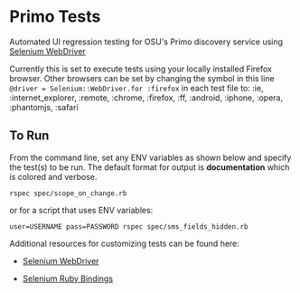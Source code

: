 Primo Tests
===========================
Automated UI regression testing for OSU's Primo discovery service using [Selenium WebDriver](http://docs.seleniumhq.org/docs/03_webdriver.jsp)

Currently this is set to execute tests using your locally installed Firefox browser.  Other browsers can be set by 
changing the symbol in this line `@driver = Selenium::WebDriver.for :firefox` in each test file to:
:ie, :internet_explorer, :remote, :chrome, :firefox, :ff, :android, :iphone, :opera, :phantomjs, :safari


To Run
-----------------
From the command line, set any ENV variables as shown below and specify the test(s) to be run.  The default format for 
output is **documentation** which is colored and verbose.
 
`rspec spec/scope_on_change.rb`

or for a script that uses ENV variables:

`user=USERNAME pass=PASSWORD rspec spec/sms_fields_hidden.rb`

Additional resources for customizing tests can be found here:

- [Selenium WebDriver](http://docs.seleniumhq.org/docs/03_webdriver.jsp)

- [Selenium Ruby Bindings](https://code.google.com/p/selenium/wiki/RubyBindings)

